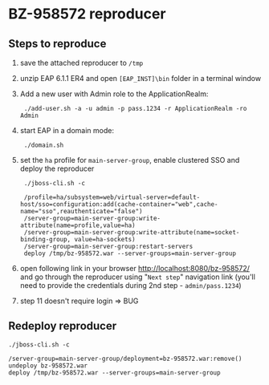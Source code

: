 # BZ-958572 reproducer

## Steps to reproduce

1. save the attached reproducer to `/tmp`

1. unzip EAP 6.1.1 ER4 and open `[EAP_INST]\bin` folder in a terminal window
 
1. Add a new user with Admin role to the ApplicationRealm:

		./add-user.sh -a -u admin -p pass.1234 -r ApplicationRealm -ro Admin

1. start EAP in a domain mode:

		./domain.sh

1. set the `ha` profile for `main-server-group`, enable clustered SSO and deploy the reproducer

		./jboss-cli.sh -c

		/profile=ha/subsystem=web/virtual-server=default-host/sso=configuration:add(cache-container="web",cache-name="sso",reauthenticate="false")
		/server-group=main-server-group:write-attribute(name=profile,value=ha)
		/server-group=main-server-group:write-attribute(name=socket-binding-group, value=ha-sockets)
		/server-group=main-server-group:restart-servers
		deploy /tmp/bz-958572.war --server-groups=main-server-group
		
1. open following link in your browser [http://localhost:8080/bz-958572/](http://localhost:8080/bz-958572/) and go through
the reproducer using "`Next step`" navigation link (you'll need to provide the credentials during 2nd step - `admin/pass.1234`)
1. step 11 doesn't require login  => BUG

## Redeploy reproducer

	./jboss-cli.sh -c

	/server-group=main-server-group/deployment=bz-958572.war:remove()
	undeploy bz-958572.war
	deploy /tmp/bz-958572.war --server-groups=main-server-group